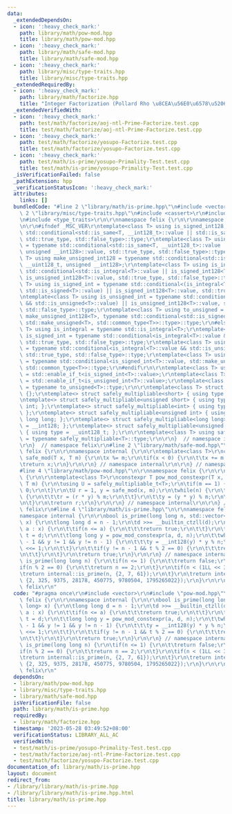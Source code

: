 ```yaml
---
data:
  _extendedDependsOn:
  - icon: ':heavy_check_mark:'
    path: library/math/pow-mod.hpp
    title: library/math/pow-mod.hpp
  - icon: ':heavy_check_mark:'
    path: library/math/safe-mod.hpp
    title: library/math/safe-mod.hpp
  - icon: ':heavy_check_mark:'
    path: library/misc/type-traits.hpp
    title: library/misc/type-traits.hpp
  _extendedRequiredBy:
  - icon: ':heavy_check_mark:'
    path: library/math/factorize.hpp
    title: "Integer Factorization (Pollard Rho \u8CEA\u56E0\u6578\u5206\u89E3)"
  _extendedVerifiedWith:
  - icon: ':heavy_check_mark:'
    path: test/math/factorize/aoj-ntl-Prime-Factorize.test.cpp
    title: test/math/factorize/aoj-ntl-Prime-Factorize.test.cpp
  - icon: ':heavy_check_mark:'
    path: test/math/factorize/yosupo-Factorize.test.cpp
    title: test/math/factorize/yosupo-Factorize.test.cpp
  - icon: ':heavy_check_mark:'
    path: test/math/is-prime/yosupo-Primality-Test.test.cpp
    title: test/math/is-prime/yosupo-Primality-Test.test.cpp
  _isVerificationFailed: false
  _pathExtension: hpp
  _verificationStatusIcon: ':heavy_check_mark:'
  attributes:
    links: []
  bundledCode: "#line 2 \"library/math/is-prime.hpp\"\n#include <vector>\r\n#line\
    \ 2 \"library/misc/type-traits.hpp\"\n#include <cassert>\r\n#include <numeric>\r\
    \n#include <type_traits>\r\n\r\nnamespace felix {\r\n\r\nnamespace internal {\r\
    \n\r\n#ifndef _MSC_VER\r\ntemplate<class T> using is_signed_int128 = typename\
    \ std::conditional<std::is_same<T, __int128_t>::value || std::is_same<T, __int128>::value,\
    \ std::true_type, std::false_type>::type;\r\ntemplate<class T> using is_unsigned_int128\
    \ = typename std::conditional<std::is_same<T, __uint128_t>::value || std::is_same<T,\
    \ unsigned __int128>::value, std::true_type, std::false_type>::type;\r\ntemplate<class\
    \ T> using make_unsigned_int128 = typename std::conditional<std::is_same<T, __int128_t>::value,\
    \ __uint128_t, unsigned __int128>;\r\ntemplate<class T> using is_integral = typename\
    \ std::conditional<std::is_integral<T>::value || is_signed_int128<T>::value ||\
    \ is_unsigned_int128<T>::value, std::true_type, std::false_type>::type;\r\ntemplate<class\
    \ T> using is_signed_int = typename std::conditional<(is_integral<T>::value &&\
    \ std::is_signed<T>::value) || is_signed_int128<T>::value, std::true_type, std::false_type>::type;\r\
    \ntemplate<class T> using is_unsigned_int = typename std::conditional<(is_integral<T>::value\
    \ && std::is_unsigned<T>::value) || is_unsigned_int128<T>::value, std::true_type,\
    \ std::false_type>::type;\r\ntemplate<class T> using to_unsigned = typename std::conditional<is_signed_int128<T>::value,\
    \ make_unsigned_int128<T>, typename std::conditional<std::is_signed<T>::value,\
    \ std::make_unsigned<T>, std::common_type<T>>::type>::type;\r\n#else\r\ntemplate<class\
    \ T> using is_integral = typename std::is_integral<T>;\r\ntemplate<class T> using\
    \ is_signed_int = typename std::conditional<is_integral<T>::value && std::is_signed<T>::value,\
    \ std::true_type, std::false_type>::type;\r\ntemplate<class T> using is_unsigned_int\
    \ = typename std::conditional<is_integral<T>::value && std::is_unsigned<T>::value,\
    \ std::true_type, std::false_type>::type;\r\ntemplate<class T> using to_unsigned\
    \ = typename std::conditional<is_signed_int<T>::value, std::make_unsigned<T>,\
    \ std::common_type<T>>::type;\r\n#endif\r\n\r\ntemplate<class T> using is_signed_int_t\
    \ = std::enable_if_t<is_signed_int<T>::value>;\r\ntemplate<class T> using is_unsigned_int_t\
    \ = std::enable_if_t<is_unsigned_int<T>::value>;\r\ntemplate<class T> using to_unsigned_t\
    \ = typename to_unsigned<T>::type;\r\n\r\ntemplate<class T> struct safely_multipliable\
    \ {};\r\ntemplate<> struct safely_multipliable<short> { using type = int; };\r\
    \ntemplate<> struct safely_multipliable<unsigned short> { using type = unsigned\
    \ int; };\r\ntemplate<> struct safely_multipliable<int> { using type = long long;\
    \ };\r\ntemplate<> struct safely_multipliable<unsigned int> { using type = unsigned\
    \ long long; };\r\ntemplate<> struct safely_multipliable<long long> { using type\
    \ = __int128; };\r\ntemplate<> struct safely_multipliable<unsigned long long>\
    \ { using type = __uint128_t; };\r\n\r\ntemplate<class T> using safely_multipliable_t\
    \ = typename safely_multipliable<T>::type;\r\n\r\n}  // namespace internal\r\n\
    \r\n}  // namespace felix\r\n#line 2 \"library/math/safe-mod.hpp\"\n\r\nnamespace\
    \ felix {\r\n\r\nnamespace internal {\r\n\r\ntemplate<class T>\r\nconstexpr T\
    \ safe_mod(T x, T m) {\r\n\tx %= m;\r\n\tif(x < 0) {\r\n\t\tx += m;\r\n\t}\r\n\
    \treturn x;\r\n}\r\n\r\n} // namespace internal\r\n\r\n} // namespace felix\n\
    #line 4 \"library/math/pow-mod.hpp\"\n\r\nnamespace felix {\r\n\r\nnamespace internal\
    \ {\r\n\r\ntemplate<class T>\r\nconstexpr T pow_mod_constexpr(T x, long long n,\
    \ T m) {\r\n\tusing U = safely_multipliable_t<T>;\r\n\tif(m == 1) {\r\n\t\treturn\
    \ 0;\r\n\t}\r\n\tU r = 1, y = safe_mod(x, m);\r\n\twhile(n) {\r\n\t\tif(n & 1)\
    \ {\r\n\t\t\tr = (r * y) % m;\r\n\t\t}\r\n\t\ty = (y * y) % m;\r\n\t\tn >>= 1;\r\
    \n\t}\r\n\treturn r;\r\n}\r\n\r\n} // namespace internal\r\n\r\n} // namespace\
    \ felix\r\n#line 4 \"library/math/is-prime.hpp\"\n\r\nnamespace felix {\r\n\r\n\
    namespace internal {\r\n\r\nbool is_prime(long long n, std::vector<long long>\
    \ x) {\r\n\tlong long d = n - 1;\r\n\td >>= __builtin_ctzll(d);\r\n\tfor(auto\
    \ a : x) {\r\n\t\tif(n <= a) {\r\n\t\t\treturn true;\r\n\t\t}\r\n\t\tlong long\
    \ t = d;\r\n\t\tlong long y = pow_mod_constexpr(a, d, n);\r\n\t\twhile(t != n\
    \ - 1 && y != 1 && y != n - 1) {\r\n\t\t\ty = __int128(y) * y % n;\r\n\t\t\tt\
    \ <<= 1;\r\n\t\t}\r\n\t\tif(y != n - 1 && t % 2 == 0) {\r\n\t\t\treturn false;\r\
    \n\t\t}\r\n\t}\r\n\treturn true;\r\n}\r\n\r\n} // namespace internal\r\n\r\nbool\
    \ is_prime(long long n) {\r\n\tif(n <= 1) {\r\n\t\treturn false;\r\n\t}\r\n\t\
    if(n % 2 == 0) {\r\n\t\treturn n == 2;\r\n\t}\r\n\tif(n < (1LL << 30)) {\r\n\t\
    \treturn internal::is_prime(n, {2, 7, 61});\r\n\t}\r\n\treturn internal::is_prime(n,\
    \ {2, 325, 9375, 28178, 450775, 9780504, 1795265022});\r\n}\r\n\r\n} // namespace\
    \ felix\r\n"
  code: "#pragma once\r\n#include <vector>\r\n#include \"pow-mod.hpp\"\r\n\r\nnamespace\
    \ felix {\r\n\r\nnamespace internal {\r\n\r\nbool is_prime(long long n, std::vector<long\
    \ long> x) {\r\n\tlong long d = n - 1;\r\n\td >>= __builtin_ctzll(d);\r\n\tfor(auto\
    \ a : x) {\r\n\t\tif(n <= a) {\r\n\t\t\treturn true;\r\n\t\t}\r\n\t\tlong long\
    \ t = d;\r\n\t\tlong long y = pow_mod_constexpr(a, d, n);\r\n\t\twhile(t != n\
    \ - 1 && y != 1 && y != n - 1) {\r\n\t\t\ty = __int128(y) * y % n;\r\n\t\t\tt\
    \ <<= 1;\r\n\t\t}\r\n\t\tif(y != n - 1 && t % 2 == 0) {\r\n\t\t\treturn false;\r\
    \n\t\t}\r\n\t}\r\n\treturn true;\r\n}\r\n\r\n} // namespace internal\r\n\r\nbool\
    \ is_prime(long long n) {\r\n\tif(n <= 1) {\r\n\t\treturn false;\r\n\t}\r\n\t\
    if(n % 2 == 0) {\r\n\t\treturn n == 2;\r\n\t}\r\n\tif(n < (1LL << 30)) {\r\n\t\
    \treturn internal::is_prime(n, {2, 7, 61});\r\n\t}\r\n\treturn internal::is_prime(n,\
    \ {2, 325, 9375, 28178, 450775, 9780504, 1795265022});\r\n}\r\n\r\n} // namespace\
    \ felix\r\n"
  dependsOn:
  - library/math/pow-mod.hpp
  - library/misc/type-traits.hpp
  - library/math/safe-mod.hpp
  isVerificationFile: false
  path: library/math/is-prime.hpp
  requiredBy:
  - library/math/factorize.hpp
  timestamp: '2023-05-28 03:49:52+08:00'
  verificationStatus: LIBRARY_ALL_AC
  verifiedWith:
  - test/math/is-prime/yosupo-Primality-Test.test.cpp
  - test/math/factorize/aoj-ntl-Prime-Factorize.test.cpp
  - test/math/factorize/yosupo-Factorize.test.cpp
documentation_of: library/math/is-prime.hpp
layout: document
redirect_from:
- /library/library/math/is-prime.hpp
- /library/library/math/is-prime.hpp.html
title: library/math/is-prime.hpp
---
```

